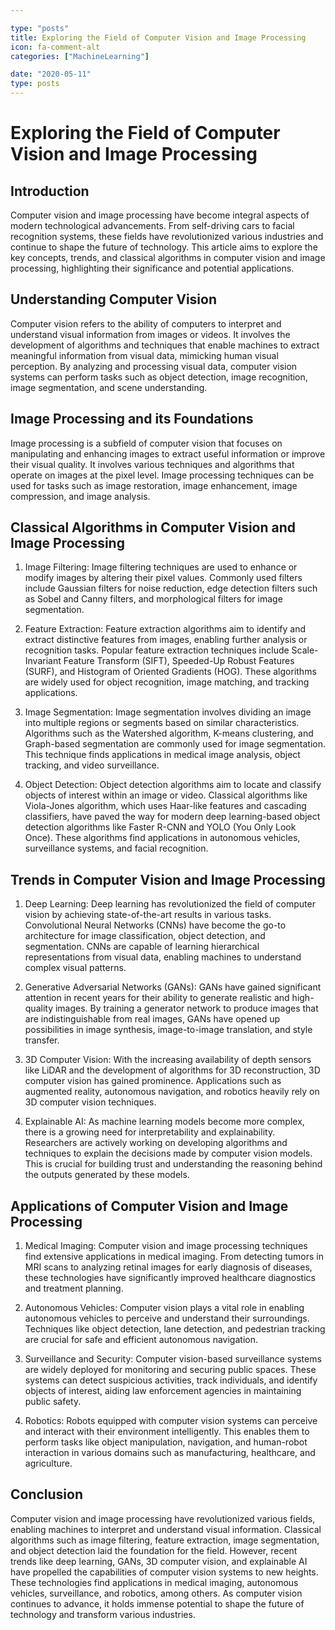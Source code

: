 ```yaml
---

type: "posts"
title: Exploring the Field of Computer Vision and Image Processing
icon: fa-comment-alt
categories: ["MachineLearning"]

date: "2020-05-11"
type: posts
---
```





# Exploring the Field of Computer Vision and Image Processing

## Introduction

Computer vision and image processing have become integral aspects of modern technological advancements. From self-driving cars to facial recognition systems, these fields have revolutionized various industries and continue to shape the future of technology. This article aims to explore the key concepts, trends, and classical algorithms in computer vision and image processing, highlighting their significance and potential applications.

## Understanding Computer Vision

Computer vision refers to the ability of computers to interpret and understand visual information from images or videos. It involves the development of algorithms and techniques that enable machines to extract meaningful information from visual data, mimicking human visual perception. By analyzing and processing visual data, computer vision systems can perform tasks such as object detection, image recognition, image segmentation, and scene understanding.

## Image Processing and its Foundations

Image processing is a subfield of computer vision that focuses on manipulating and enhancing images to extract useful information or improve their visual quality. It involves various techniques and algorithms that operate on images at the pixel level. Image processing techniques can be used for tasks such as image restoration, image enhancement, image compression, and image analysis.

## Classical Algorithms in Computer Vision and Image Processing

1. Image Filtering: Image filtering techniques are used to enhance or modify images by altering their pixel values. Commonly used filters include Gaussian filters for noise reduction, edge detection filters such as Sobel and Canny filters, and morphological filters for image segmentation.

2. Feature Extraction: Feature extraction algorithms aim to identify and extract distinctive features from images, enabling further analysis or recognition tasks. Popular feature extraction techniques include Scale-Invariant Feature Transform (SIFT), Speeded-Up Robust Features (SURF), and Histogram of Oriented Gradients (HOG). These algorithms are widely used for object recognition, image matching, and tracking applications.

3. Image Segmentation: Image segmentation involves dividing an image into multiple regions or segments based on similar characteristics. Algorithms such as the Watershed algorithm, K-means clustering, and Graph-based segmentation are commonly used for image segmentation. This technique finds applications in medical image analysis, object tracking, and video surveillance.

4. Object Detection: Object detection algorithms aim to locate and classify objects of interest within an image or video. Classical algorithms like Viola-Jones algorithm, which uses Haar-like features and cascading classifiers, have paved the way for modern deep learning-based object detection algorithms like Faster R-CNN and YOLO (You Only Look Once). These algorithms find applications in autonomous vehicles, surveillance systems, and facial recognition.

## Trends in Computer Vision and Image Processing

1. Deep Learning: Deep learning has revolutionized the field of computer vision by achieving state-of-the-art results in various tasks. Convolutional Neural Networks (CNNs) have become the go-to architecture for image classification, object detection, and segmentation. CNNs are capable of learning hierarchical representations from visual data, enabling machines to understand complex visual patterns.

2. Generative Adversarial Networks (GANs): GANs have gained significant attention in recent years for their ability to generate realistic and high-quality images. By training a generator network to produce images that are indistinguishable from real images, GANs have opened up possibilities in image synthesis, image-to-image translation, and style transfer.

3. 3D Computer Vision: With the increasing availability of depth sensors like LiDAR and the development of algorithms for 3D reconstruction, 3D computer vision has gained prominence. Applications such as augmented reality, autonomous navigation, and robotics heavily rely on 3D computer vision techniques.

4. Explainable AI: As machine learning models become more complex, there is a growing need for interpretability and explainability. Researchers are actively working on developing algorithms and techniques to explain the decisions made by computer vision models. This is crucial for building trust and understanding the reasoning behind the outputs generated by these models.

## Applications of Computer Vision and Image Processing

1. Medical Imaging: Computer vision and image processing techniques find extensive applications in medical imaging. From detecting tumors in MRI scans to analyzing retinal images for early diagnosis of diseases, these technologies have significantly improved healthcare diagnostics and treatment planning.

2. Autonomous Vehicles: Computer vision plays a vital role in enabling autonomous vehicles to perceive and understand their surroundings. Techniques like object detection, lane detection, and pedestrian tracking are crucial for safe and efficient autonomous navigation.

3. Surveillance and Security: Computer vision-based surveillance systems are widely deployed for monitoring and securing public spaces. These systems can detect suspicious activities, track individuals, and identify objects of interest, aiding law enforcement agencies in maintaining public safety.

4. Robotics: Robots equipped with computer vision systems can perceive and interact with their environment intelligently. This enables them to perform tasks like object manipulation, navigation, and human-robot interaction in various domains such as manufacturing, healthcare, and agriculture.

## Conclusion

Computer vision and image processing have revolutionized various fields, enabling machines to interpret and understand visual information. Classical algorithms such as image filtering, feature extraction, image segmentation, and object detection laid the foundation for the field. However, recent trends like deep learning, GANs, 3D computer vision, and explainable AI have propelled the capabilities of computer vision systems to new heights. These technologies find applications in medical imaging, autonomous vehicles, surveillance, and robotics, among others. As computer vision continues to advance, it holds immense potential to shape the future of technology and transform various industries.